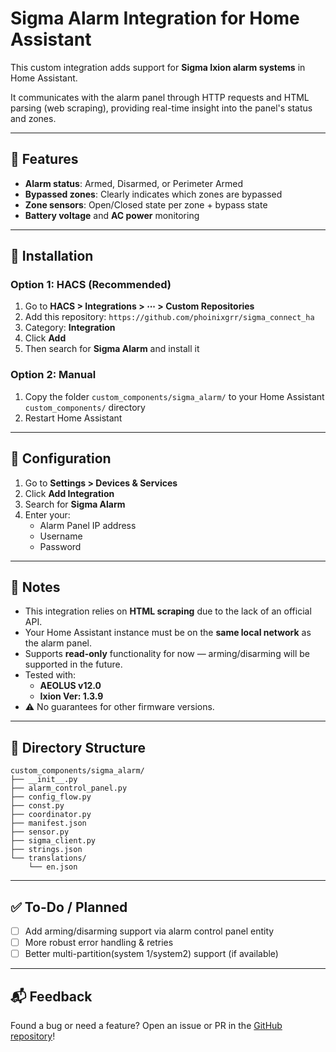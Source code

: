 # Sigma Alarm Integration for Home Assistant

This custom integration adds support for **Sigma Ixion alarm systems** in Home Assistant.

It communicates with the alarm panel through HTTP requests and HTML parsing (web scraping), providing real-time insight into the panel's status and zones.

---

## 🔧 Features

- **Alarm status**: Armed, Disarmed, or Perimeter Armed
- **Bypassed zones**: Clearly indicates which zones are bypassed
- **Zone sensors**: Open/Closed state per zone + bypass state
- **Battery voltage** and **AC power** monitoring

---

## 🚀 Installation

### Option 1: HACS (Recommended)

1. Go to **HACS > Integrations > ⋯ > Custom Repositories**
2. Add this repository: `https://github.com/phoinixgrr/sigma_connect_ha`
3. Category: **Integration**
4. Click **Add**
5. Then search for **Sigma Alarm** and install it

### Option 2: Manual

1. Copy the folder `custom_components/sigma_alarm/` to your Home Assistant `custom_components/` directory
2. Restart Home Assistant

---

## 🧠 Configuration

1. Go to **Settings > Devices & Services**
2. Click **Add Integration**
3. Search for **Sigma Alarm**
4. Enter your:
   - Alarm Panel IP address
   - Username
   - Password

---

## 📝 Notes

- This integration relies on **HTML scraping** due to the lack of an official API.
- Your Home Assistant instance must be on the **same local network** as the alarm panel.
- Supports **read-only** functionality for now — arming/disarming will be supported in the future.
- Tested with:
  - **AEOLUS v12.0**
  - **Ixion Ver: 1.3.9**
- ⚠️ No guarantees for other firmware versions.

---

## 📁 Directory Structure

```
custom_components/sigma_alarm/
├── __init__.py
├── alarm_control_panel.py
├── config_flow.py
├── const.py
├── coordinator.py
├── manifest.json
├── sensor.py
├── sigma_client.py
├── strings.json
└── translations/
    └── en.json
```

---

## ✅ To-Do / Planned

- [ ] Add arming/disarming support via alarm control panel entity
- [ ] More robust error handling & retries
- [ ] Better multi-partition(system 1/system2) support (if available)

---

## 📬 Feedback

Found a bug or need a feature? Open an issue or PR in the [GitHub repository](https://github.com/phoinixgrr/sigma_connect_ha)!